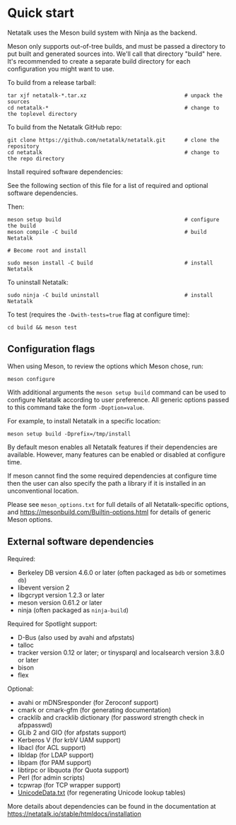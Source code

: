 # Quick start

Netatalk uses the Meson build system with Ninja as the backend.

Meson only supports out-of-tree builds, and must be passed a directory to put
built and generated sources into. We'll call that directory "build" here. It's
recommended to create a separate build directory for each configuration you
might want to use.

To build from a release tarball:

```
tar xjf netatalk-*.tar.xz                               # unpack the sources
cd netatalk-*                                           # change to the toplevel directory
```

To build from the Netatalk GitHub repo:

```
git clone https://github.com/netatalk/netatalk.git      # clone the repository
cd netatalk                                             # change to the repo directory
```

Install required software dependencies:

See the following section of this file for a list of required and optional software dependencies.

Then:

```
meson setup build                                       # configure the build
meson compile -C build                                  # build Netatalk

# Become root and install

sudo meson install -C build                             # install Netatalk
```

To uninstall Netatalk:

```
sudo ninja -C build uninstall                           # install Netatalk
```

To test (requires the `-Dwith-tests=true` flag at configure time):

```
cd build && meson test
```

## Configuration flags

When using Meson, to review the options which Meson chose, run:

```
meson configure
```

With additional arguments the `meson setup build` command can be used to
configure Netatalk according to user preference. All generic options passed to
this command take the form `-Doption=value`.

For example, to install Netatalk in a specific location:

```
meson setup build -Dprefix=/tmp/install
```

By default meson enables all Netatalk features if their dependencies are available.
However, many features can be enabled or disabled at configure time.

If meson cannot find the some required dependencies at configure time then the
user can also specify the path a library if it is installed in an unconventional
location.

Please see `meson_options.txt` for full details of all Netatalk-specific options,
and https://mesonbuild.com/Builtin-options.html for details of generic Meson
options.

## External software dependencies

Required:

  - Berkeley DB version 4.6.0 or later (often packaged as `bdb` or sometimes `db`)
  - libevent version 2
  - libgcrypt version 1.2.3 or later
  - meson version 0.61.2 or later
  - ninja (often packaged as `ninja-build`)

Required for Spotlight support:

  - D-Bus (also used by avahi and afpstats)
  - talloc
  - tracker version 0.12 or later; or tinysparql and localsearch version 3.8.0 or later
  - bison
  - flex

Optional:

  - avahi or mDNSresponder           (for Zeroconf support)
  - cmark or cmark-gfm               (for generating documentation)
  - cracklib and cracklib dictionary (for password strength check in afppasswd)
  - GLib 2 and GIO                   (for afpstats support)
  - Kerberos V                       (for krbV UAM support)
  - libacl                           (for ACL support)
  - libldap                          (for LDAP support)
  - libpam                           (for PAM support)
  - libtirpc or libquota             (for Quota support)
  - Perl                             (for admin scripts)
  - tcpwrap                          (for TCP wrapper support)
  - [UnicodeData.txt](https://www.unicode.org/Public/UNIDATA/UnicodeData.txt)                  (for regenerating Unicode lookup tables)

More details about dependencies can be found in the documentation at
https://netatalk.io/stable/htmldocs/installation

